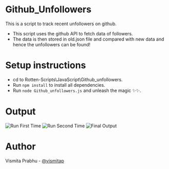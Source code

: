 # Github_Unfollowers
This is a script to track recent unfollowers on github. 
* This script uses the github API to fetch data of followers.
* The data is then stored in old.json file and compared with new data and hence the unfollowers can be found!

# Setup instructions
* cd to Rotten-Scripts\JavaScript\Github_unfollowers.
* Run `npm install` to install all dependencies.
* Run `node Github_unfollowers.js` and unleash the magic ✨✨.

# Output
![Run First Time](https://i.imgur.com/AjsMeNy.png)
![Run Second Time](blob:https://imgur.com/d45a7353-de3b-420e-a459-16670c0f62ca)
![Final Output](https://i.imgur.com/R1pYphi.png)

# Author
Vismita Prabhu - [@vismitap](https://github.com/vismitap)
